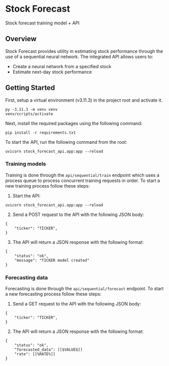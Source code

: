 # Stock Forecast

Stock forecast training model + API

## Overview

Stock Forecast provides utility in estimating stock performance through the use of a sequential neural network. The integrated API allows users to:

* Create a neural network from a specified stock
* Estimate next-day stock performance

## Getting Started

First, setup a virtual environment (v3.11.3) in the project root and activate it.

```
py -3.11.3 -m venv venv
venv/scripts/activate
```

Next, install the required packages using the following command:

`pip install -r requirements.txt`

To start the API, run the following command from the root:

`uvicorn stock_forecast_api.app:app --reload`

### Training models

Training is done through the `api/sequential/train` endpoint which uses a process queue to process concurrent training requests in order. To start a new training process follow these steps:

1. Start the API:

`uvicorn stock_forecast_api.app:app --reload`

2. Send a POST request to the API with the following JSON body:

```
{
    "ticker": "TICKER",
}
```

3. The API will return a JSON response with the following format:

```
{
    "status": "ok",
    "message": "TICKER model created"
}
```

### Forecasting data

Forecasting is done through the `api/sequential/forecast` endpoint. To start a new forecasting process follow these steps:

1. Send a GET request to the API with the following JSON body:

```
{
    "ticker": "TICKER",
}
```

2. The API will return a JSON response with the following format:

```
{
    "status": "ok",
    "forecasted_data": [[$VALUE$]]
    "rate": [[%RATE%]]
}
```


